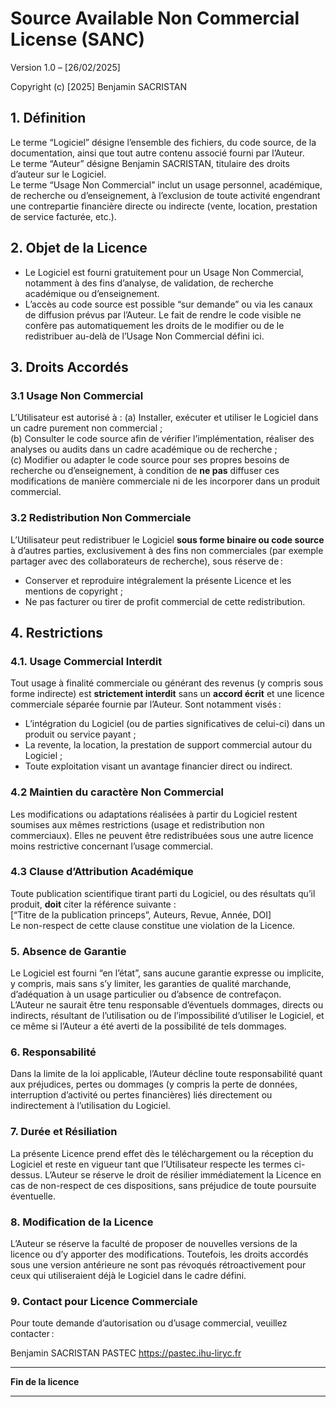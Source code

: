 # Source Available Non Commercial License (SANC)

Version 1.0 – [26/02/2025]

Copyright (c) [2025] Benjamin SACRISTAN

## 1. Définition

Le terme “Logiciel” désigne l’ensemble des fichiers, du code source, de la documentation, ainsi que tout autre contenu associé fourni par l’Auteur.  
Le terme “Auteur” désigne Benjamin SACRISTAN, titulaire des droits d’auteur sur le Logiciel.  
Le terme “Usage Non Commercial” inclut un usage personnel, académique, de recherche ou d’enseignement, à l’exclusion de toute activité engendrant une contrepartie financière directe ou indirecte (vente, location, prestation de service facturée, etc.).

## 2. Objet de la Licence

- Le Logiciel est fourni gratuitement pour un Usage Non Commercial, notamment à des fins d’analyse, de validation, de recherche académique ou d’enseignement.
- L’accès au code source est possible “sur demande” ou via les canaux de diffusion prévus par l’Auteur. Le fait de rendre le code visible ne confère pas automatiquement les droits de le modifier ou de le redistribuer au-delà de l’Usage Non Commercial défini ici.

## 3. Droits Accordés

### 3.1 Usage Non Commercial  
L’Utilisateur est autorisé à :
  (a) Installer, exécuter et utiliser le Logiciel dans un cadre purement non commercial ;  
  (b) Consulter le code source afin de vérifier l’implémentation, réaliser des analyses ou audits dans un cadre académique ou de recherche ;  
  (c) Modifier ou adapter le code source pour ses propres besoins de recherche ou d’enseignement, à condition de **ne pas** diffuser ces modifications de manière commerciale ni de les incorporer dans un produit commercial.

### 3.2 Redistribution Non Commerciale 
L’Utilisateur peut redistribuer le Logiciel **sous forme binaire ou code source** à d’autres parties, exclusivement à des fins non commerciales (par exemple partager avec des collaborateurs de recherche), sous réserve de :
  - Conserver et reproduire intégralement la présente Licence et les mentions de copyright ;  
  - Ne pas facturer ou tirer de profit commercial de cette redistribution.

## 4. Restrictions

### 4.1. Usage Commercial Interdit  
Tout usage à finalité commerciale ou générant des revenus (y compris sous forme indirecte) est **strictement interdit** sans un **accord écrit** et une licence commerciale séparée fournie par l’Auteur. Sont notamment visés :
  - L’intégration du Logiciel (ou de parties significatives de celui-ci) dans un produit ou service payant ;  
  - La revente, la location, la prestation de support commercial autour du Logiciel ;  
  - Toute exploitation visant un avantage financier direct ou indirect.

### 4.2 Maintien du caractère Non Commercial  
Les modifications ou adaptations réalisées à partir du Logiciel restent soumises aux mêmes restrictions (usage et redistribution non commerciaux). Elles ne peuvent être redistribuées sous une autre licence moins restrictive concernant l’usage commercial.

### 4.3 Clause d’Attribution Académique  
Toute publication scientifique tirant parti du Logiciel, ou des résultats qu’il produit, **doit** citer la référence suivante :  
[“Titre de la publication princeps”, Auteurs, Revue, Année, DOI]  
Le non-respect de cette clause constitue une violation de la Licence.

### 5. Absence de Garantie

Le Logiciel est fourni “en l’état”, sans aucune garantie expresse ou implicite, y compris, mais sans s’y limiter, les garanties de qualité marchande, d’adéquation à un usage particulier ou d’absence de contrefaçon.  
L’Auteur ne saurait être tenu responsable d’éventuels dommages, directs ou indirects, résultant de l’utilisation ou de l’impossibilité d’utiliser le Logiciel, et ce même si l’Auteur a été averti de la possibilité de tels dommages.

### 6. Responsabilité

Dans la limite de la loi applicable, l’Auteur décline toute responsabilité quant aux préjudices, pertes ou dommages (y compris la perte de données, interruption d’activité ou pertes financières) liés directement ou indirectement à l’utilisation du Logiciel.

### 7. Durée et Résiliation

La présente Licence prend effet dès le téléchargement ou la réception du Logiciel et reste en vigueur tant que l’Utilisateur respecte les termes ci-dessus. L’Auteur se réserve le droit de résilier immédiatement la Licence en cas de non-respect de ces dispositions, sans préjudice de toute poursuite éventuelle.

### 8. Modification de la Licence

L’Auteur se réserve la faculté de proposer de nouvelles versions de la licence ou d’y apporter des modifications. Toutefois, les droits accordés sous une version antérieure ne sont pas révoqués rétroactivement pour ceux qui utiliseraient déjà le Logiciel dans le cadre défini.

### 9. Contact pour Licence Commerciale

Pour toute demande d’autorisation ou d’usage commercial, veuillez contacter :  

Benjamin SACRISTAN 
PASTEC 
https://pastec.ihu-liryc.fr

---

**Fin de la licence**

---
